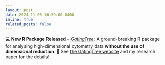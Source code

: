 ```yaml
---
layout: post
date: 2024-11-05 16:59:00-0400
inline: true
related_posts: false
---
```


💻 **New R Package Released** – [*GatingTree*](https://monotockylab.github.io/GatingTree/index.html): 
A ground-breaking R package for analysing high-dimensional cytometry data **without the use of dimensional reduction**. 🚀 See [the GatingTree website](https://monotockylab.github.io/GatingTree/index.html) and my research paper for the details!